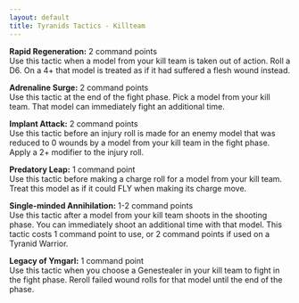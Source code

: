 ```yaml
---
layout: default
title: Tyranids Tactics - Killteam
---
```

**Rapid Regeneration:** 2 command points  
Use this tactic when a model from your kill team is taken out of action. Roll a D6. On a 4+ that model is treated as if it had suffered a flesh wound instead.  

**Adrenaline Surge:** 2 command points  
Use this tactic at the end of the fight phase. Pick a model from your kill team. That model can immediately fight an additional time.  

**Implant Attack:** 2 command points  
Use this tactic before an injury roll is made for an enemy model that was reduced to 0 wounds by a model from your kill team in the fight phase. Apply a 2+ modifier to the injury roll.  

**Predatory Leap:** 1 command point  
Use this tactic before making a charge roll for a model from your kill team. Treat this model as if it could FLY when making its charge move.  

**Single-minded Annihilation:** 1-2 command points  
Use this tactic after a model from your kill team shoots in the shooting phase. You can immediately shoot an additional time with that model. This tactic costs 1 command point to use, or 2 command points if used on a Tyranid Warrior.  

**Legacy of Ymgarl:** 1 command point  
Use this tactic when you choose a Genestealer in your kill team to fight in the fight phase. Reroll failed wound rolls for that model until the end of the phase.